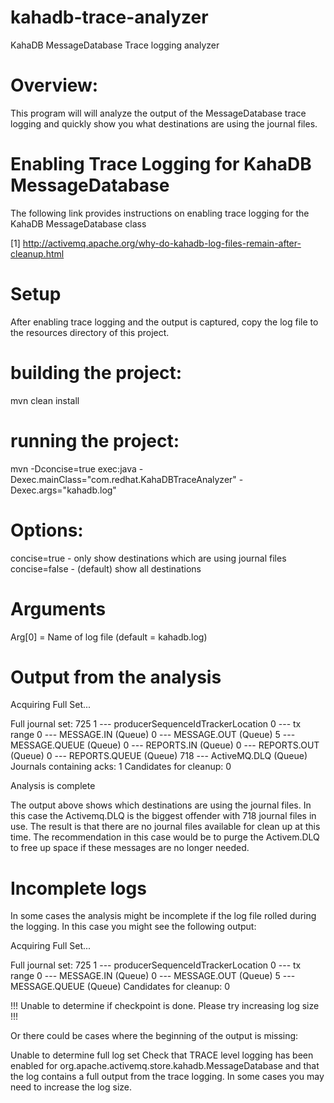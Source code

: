 # kahadb-trace-analyzer
KahaDB MessageDatabase Trace logging analyzer

# Overview:

This program will will analyze the output of the MessageDatabase trace logging and quickly show you what destinations
are using the journal files.

# Enabling Trace Logging for KahaDB MessageDatabase

The following link provides instructions on enabling trace logging for the KahaDB MessageDatabase class

[1] http://activemq.apache.org/why-do-kahadb-log-files-remain-after-cleanup.html

# Setup

After enabling trace logging and the output is captured, copy the log file to the resources directory of this project.

# building the project:

mvn clean install

# running the project:

mvn -Dconcise=true exec:java -Dexec.mainClass="com.redhat.KahaDBTraceAnalyzer" -Dexec.args="kahadb.log"

# Options:

concise=true - only show destinations which are using journal files
concise=false - (default) show all destinations

# Arguments

Arg[0] = Name of log file (default = kahadb.log)

# Output from the analysis

   Acquiring Full Set...

   Full journal set: 725
   1 --- producerSequenceIdTrackerLocation
   0 --- tx range
   0 --- MESSAGE.IN (Queue)
   0 --- MESSAGE.OUT (Queue)
   5 --- MESSAGE.QUEUE (Queue)
   0 --- REPORTS.IN (Queue)
   0 --- REPORTS.OUT (Queue)
   0 --- REPORTS.QUEUE (Queue)
   718 --- ActiveMQ.DLQ (Queue)
   Journals containing acks: 1
   Candidates for cleanup: 0

   Analysis is complete

The output above shows which destinations are using the journal files.  In this case the Activemq.DLQ is the biggest offender with 718 journal files in use.
The result is that there are no journal files available for clean up at this time.  The recommendation in this case would be to purge the Activem.DLQ to free up
space if these messages are no longer needed.  

# Incomplete logs

In some cases the analysis might be incomplete if the log file rolled during the logging.  In this case you might see the following output:

   Acquiring Full Set...

   Full journal set: 725
   1 --- producerSequenceIdTrackerLocation
   0 --- tx range
   0 --- MESSAGE.IN (Queue)
   0 --- MESSAGE.OUT (Queue)
   5 --- MESSAGE.QUEUE (Queue)
   Candidates for cleanup: 0

   !!! Unable to determine if checkpoint is done. Please try increasing log size !!!

Or there could be cases where the beginning of the output is missing:

   Unable to determine full log set
   Check that TRACE level logging has been enabled for org.apache.activemq.store.kahadb.MessageDatabase
   and that the log contains a full output from the trace logging.  In some cases you may need to increase the log size.
